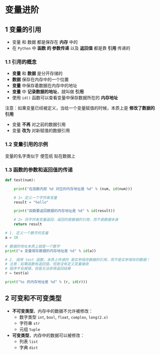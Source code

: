 # 变量进阶

## 1 变量的引用

* 变量 和 数据 都是保存在 **内存** 中的
* 在 `Python` 中 **函数 的 参数传递** 以及 **返回值** 都是靠 **引用** 传递的

### 1.1 引用的概念

* **变量** 和 **数据** 是分开存储的
* **数据** 保存在内存中的一个位置
* **变量** 中保存着数据在内存中的地址
* **变量** 中 **记录数据的地址**，就叫做 **引用**
* 使用 `id()` 函数可以查看变量中保存数据所在的 **内存地址**

注意：如果变量已经被定义，当给一个变量赋值的时候，本质上是 **修改了数据的引用**

* 变量 **不再** 对之前的数据引用
* 变量 **改为** 对新赋值的数据引用

### 1.2 变量引用的示例

变量的名字类似于 便签纸 贴在数据上

### 1.3 函数的参数和返回值的传递

```python
def test(num):

    print("在函数内部 %d 对应的内存地址是 %d" % (num, id(num)))

    # 1> 定义一个字符串变量
    result = "hello"

    print("函数要返回数据的内存地址是 %d" % id(result))

    # 2> 将字符串变量返回，返回的是数据的引用，而不是数据本身
    return result

# 1. 定义一个数字的变量
a = 10

# 数据的地址本质上就是一个数字
print("a 变量保存数据的内存地址是 %d" % id(a))

# 2. 调用 test 函数，本质上传递的 是实参保存数据的引用，而不是实参保存的数据！
# 注意：如果函数有返回值，但是没有定义变量接收
# 程序不会报错，但是无法获得返回结果
r = test(a)

print("%s 的内存地址是 %d" % (r, id(r)))

```

## 2 可变和不可变类型

* **不可变类型**，内存中的数据不允许被修改：
  * 数字类型 `int`, `bool`, `float`, `complex`, `long(2.x)`
  * 字符串 `str`
  * 元组 `tuple`
* **可变类型**，内存中的数据可以被修改：
  * 列表 `list`
  * 字典 `dict`





### &#x20;
